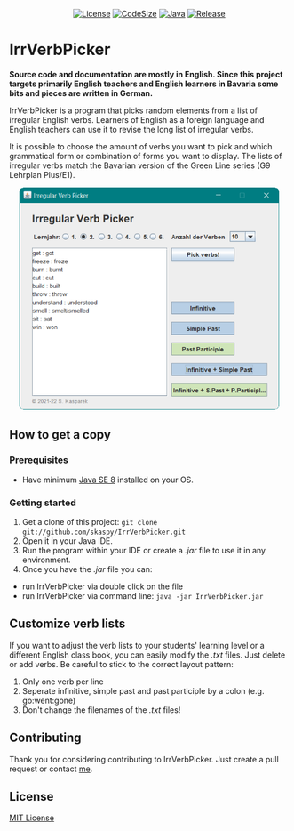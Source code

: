 <div align="center">

[![License](https://img.shields.io/github/license/skaspy/irrVerbPicker)](https://github.com/skaspy/irrVerbPicker/blob/main/LICENSE)
[![CodeSize](https://img.shields.io/github/languages/code-size/skaspy/irrVerbPicker)](https://github.com/skaspy/irrVerbPicker)
[![Java](https://img.shields.io/badge/language-Java%208-orange)](https://github.com/skaspy/irrVerbPicker/search?l=java)
[![Release](https://img.shields.io/github/v/release/skaspy/irrVerbPicker)](https://github.com/skaspy/irrVerbPicker/releases)

</div>


# IrrVerbPicker

**Source code and documentation are mostly in English. Since this project targets primarily English teachers and English learners in Bavaria some bits and pieces are written in German.**

IrrVerbPicker is a program that picks random elements from a list of irregular English verbs. Learners of English as a foreign language and English teachers can use it to revise the long list of irregular verbs.
 
It is possible to choose the amount of verbs you want to pick and which grammatical form or combination of forms you want to display. The lists of irregular verbs match the Bavarian version of the Green Line series (G9 Lehrplan Plus/E1).

<p align="center">
<img height="400" src="https://github.com/skaspy/irrVerbPicker/blob/main/screenshot.png" alt="Screenshot 1"/>
</p>
 
## How to get a copy
### Prerequisites
* Have minimum [Java SE 8](https://www.java.com) installed on your OS.

### Getting started
1. Get a clone of this project:  `git clone git://github.com/skaspy/IrrVerbPicker.git`
2. Open it in your Java IDE.
3. Run the program within your IDE or create a *.jar* file to use it in any environment.
4. Once you have the *.jar* file you can:
  * run IrrVerbPicker via double click on the file
  * run IrrVerbPicker via command line: `java -jar IrrVerbPicker.jar`

## Customize verb lists
If you want to adjust the verb lists to your students' learning level or a different English class book, you can easily modify the *.txt* files. Just delete or add verbs. Be careful to stick to the correct layout pattern:
1. Only one verb per line
2. Seperate infinitive, simple past and past participle by a colon (e.g. go:went:gone)
3. Don't change the filenames of the *.txt* files!

## Contributing
Thank you for considering contributing to IrrVerbPicker. Just create a pull request or contact [me](mailto:bee.coding@gmx.de).

## License
[MIT License](https://opensource.org/licenses/mit-license.php)
